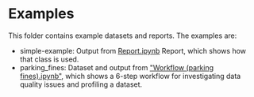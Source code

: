# Examples
This folder contains example datasets and reports. The examples are:
- simple-example: Output from [Report.ipynb](https://github.com/royruddle/vizdataquality/blob/main/notebooks/Report.ipynb) Report, which shows how that class is used.
- parking_fines: Dataset and output from ["Workflow (parking fines).ipynb"](https://github.com/royruddle/vizdataquality/blob/main/notebooks/Workflow%20(parking%20fines).ipynb), which shows a 6-step workflow for investigating data quality issues and profiling a dataset.
